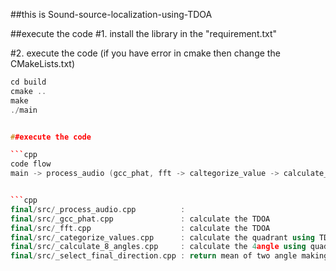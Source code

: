##this is Sound-source-localization-using-TDOA

##execute the code 
#1. install the library in the "requirement.txt"

#2. execute the code (if you have error in cmake then change the CMakeLists.txt)
```cpp
cd build
cmake ..
make
./main


##execute the code 

```cpp
code flow
main -> process_audio (gcc_phat, fft -> caltegorize_value -> calculate_8_angles)  -> select_final_direction


```cpp
final/src/_process_audio.cpp          : 
final/src/_gcc_phat.cpp               : calculate the TDOA 
final/src/_fft.cpp                    : calculate the TDOA 
final/src/_categorize_values.cpp      : calculate the quadrant using TDOA
final/src/_calculate_8_angles.cpp     : calculate the 4angle using quadrant
final/src/_select_final_direction.cpp : return mean of two angle making minimum difference between them.
